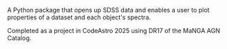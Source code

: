 A Python package that opens up SDSS data and enables a user to plot properties of a dataset and each object's spectra.

Completed as a project in CodeAstro 2025 using DR17 of the MaNGA AGN Catalog.
